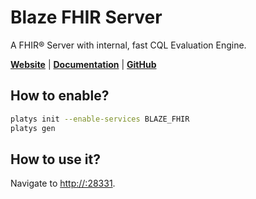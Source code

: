 # Blaze FHIR Server

A FHIR® Server with internal, fast CQL Evaluation Engine.

**[Website](https://samply.github.io/blaze/)** | **[Documentation](https://samply.github.io/blaze/README.html)** | **[GitHub](https://github.com/samply/blaze)**

## How to enable?

```bash
platys init --enable-services BLAZE_FHIR
platys gen
```

## How to use it?

Navigate to <http://:28331>. 
